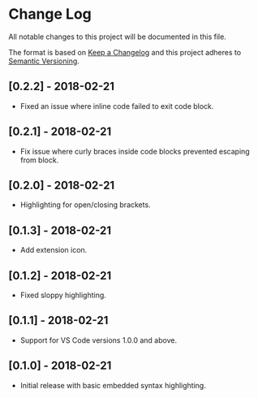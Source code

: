 # Change Log

All notable changes to this project will be documented in this file.

The format is based on [Keep a Changelog](http://keepachangelog.com/en/1.0.0/)
and this project adheres to [Semantic Versioning](http://semver.org/spec/v2.0.0.html).

## [0.2.2] - 2018-02-21
- Fixed an issue where inline code failed to exit code block.

## [0.2.1] - 2018-02-21
- Fix issue where curly braces inside code blocks prevented escaping from block.

## [0.2.0] - 2018-02-21
- Highlighting for open/closing brackets.

## [0.1.3] - 2018-02-21
- Add extension icon.

## [0.1.2] - 2018-02-21
- Fixed sloppy highlighting.

## [0.1.1] - 2018-02-21
- Support for VS Code versions 1.0.0 and above.

## [0.1.0] - 2018-02-21
- Initial release with basic embedded syntax highlighting.